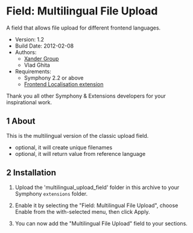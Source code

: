 Field: Multilingual File Upload
==============

A field that allows file upload for different frontend languages.

* Version: 1.2
* Build Date: 2012-02-08
* Authors:
	- [Xander Group](http://www.xanderadvertising.com)
	- Vlad Ghita
* Requirements:
	- Symphony 2.2 or above
	- [Frontend Localisation extension](https://github.com/vlad-ghita/frontend_localisation)

Thank you all other Symphony & Extensions developers for your inspirational work.



## 1 About ##

This is the multilingual version of the classic upload field.

- optional, it will create unique filenames
- optional, it will return value from reference language



## 2 Installation ##

1. Upload the 'multilingual_upload_field' folder in this archive to your Symphony `extensions` folder.

2. Enable it by selecting the "Field: Multilingual File Upload", choose Enable from the with-selected menu, then click Apply.

3. You can now add the "Multilingual File Upload" field to your sections.
